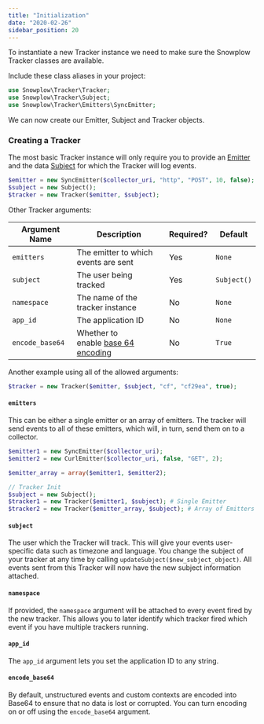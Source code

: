 ```yaml
---
title: "Initialization"
date: "2020-02-26"
sidebar_position: 20
---
```


To instantiate a new Tracker instance we need to make sure the Snowplow Tracker classes are available.

Include these class aliases in your project:

```php
use Snowplow\Tracker\Tracker;
use Snowplow\Tracker\Subject;
use Snowplow\Tracker\Emitters\SyncEmitter;
```

We can now create our Emitter, Subject and Tracker objects.

### Creating a Tracker

The most basic Tracker instance will only require you to provide an [Emitter](/docs/collecting-data/collecting-from-own-applications/php-tracker/emitters/index.md) and the data [Subject](/docs/collecting-data/collecting-from-own-applications/php-tracker/subjects/index.md) for which the Tracker will log events.

```php
$emitter = new SyncEmitter($collector_uri, "http", "POST", 10, false);
$subject = new Subject();
$tracker = new Tracker($emitter, $subject);
```

Other Tracker arguments:

| **Argument Name** | **Description** | **Required?** | **Default** |
| --- | --- | --- | --- |
| `emitters` | The emitter to which events are sent | Yes | `None` |
| `subject` | The user being tracked | Yes | `Subject()` |
| `namespace` | The name of the tracker instance | No | `None` |
| `app_id` | The application ID | No | `None` |
| `encode_base64` | Whether to enable [base 64 encoding](https://en.wikipedia.org/wiki/Base64) | No | `True` |

Another example using all of the allowed arguments:

```php
$tracker = new Tracker($emitter, $subject, "cf", "cf29ea", true);
```

#### `emitters`

This can be either a single emitter or an array of emitters. The tracker will send events to all of these emitters, which will, in turn, send them on to a collector.

```php
$emitter1 = new SyncEmitter($collector_uri);
$emitter2 = new CurlEmitter($collector_uri, false, "GET", 2);

$emitter_array = array($emitter1, $emitter2);

// Tracker Init
$subject = new Subject();
$tracker1 = new Tracker($emitter1, $subject); # Single Emitter
$tracker2 = new Tracker($emitter_array, $subject); # Array of Emitters
```

#### `subject`

The user which the Tracker will track. This will give your events user-specific data such as timezone and language. You change the subject of your tracker at any time by calling `updateSubject($new_subject_object)`. All events sent from this Tracker will now have the new subject information attached.

#### `namespace`

If provided, the `namespace` argument will be attached to every event fired by the new tracker. This allows you to later identify which tracker fired which event if you have multiple trackers running.

#### `app_id`

The `app_id` argument lets you set the application ID to any string.

#### `encode_base64`

By default, unstructured events and custom contexts are encoded into Base64 to ensure that no data is lost or corrupted. You can turn encoding on or off using the `encode_base64` argument.
